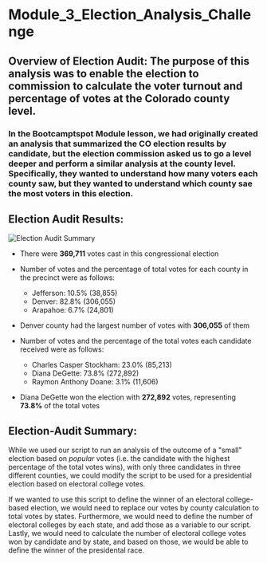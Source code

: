 # Module_3_Election_Analysis_Challenge

## **Overview of Election Audit**: The purpose of this analysis was to enable the election to commission to calculate the voter turnout and percentage of votes at the Colorado county level.

### In the Bootcamptspot Module lesson, we had originally created an analysis that summarized the CO election results by candidate, but the election commission asked us to go a level deeper and perform a similar analysis at the county level. Specifically, they wanted to understand how many voters each county saw, but they wanted to understand which county sae the most voters in this election.

## **Election Audit Results**:

![Election Audit Summary](Resources/Deliverable_2_Election_Results_Saved_to_Text_File.png)

- There were **369,711** votes cast in this congressional election

- Number of votes and the percentage of total votes for each county in the precinct were as follows:
  - Jefferson: 10.5% (38,855)
  - Denver: 82.8% (306,055)
  - Arapahoe: 6.7% (24,801)
  
- Denver county had the largest number of votes with **306,055** of them
  
- Number of votes and the percentage of the total votes each candidate received were as follows:
  - Charles Casper Stockham: 23.0% (85,213)
  - Diana DeGette: 73.8% (272,892)
  - Raymon Anthony Doane: 3.1% (11,606)

- Diana DeGette won the election with **272,892** votes, representing **73.8%** of the total votes

## **Election-Audit Summary**:

While we used our script to run an analysis of the outcome of a "small" election based on *popular* votes (i.e. the candidate with the highest percentage of the total votes wins), with only three candidates in three different counties, we could modify the script to be used for a presidential election based on electoral college votes. 

If we wanted to use this script to define the winner of an electoral college-based election, we would need to replace our votes by county calculation to total votes by states.
Furthermore, we would need to define the number of electoral colleges by each state, and add those as a variable to our script.
Lastly, we would need to calculate the number of electoral college votes won by candidate and by state, and based on those, we would be able to define the winner of the presidental race.


